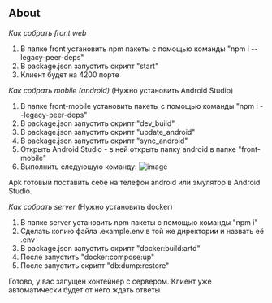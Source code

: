 ## About
*Как собрать front web*
1) В папке front установить npm пакеты с помощью команды "npm i --legacy-peer-deps"
2) В package.json запустить скрипт "start"
3) Клиент будет на 4200 порте

*Как собрать mobile (android)*
(Нужно установить Android Studio)
1) В папке front-mobile установить пакеты с помощью команды "npm i --legacy-peer-deps"
3) В package.json запустить скрипт "dev_build"
4) В package.json запустить скрипт "update_android"
5) В package.json запустить скрипт "sync_android"
6) Открыть Android Studio - в ней открыть папку android в папке "front-mobile"
7) Выполнить следующую команду:
![image](https://github.com/user-attachments/assets/101503a7-9dd1-4052-b607-25ca75b8f6d7)

Apk готовый поставить себе на телефон android или эмулятор в Android Studio.

*Как собрать server*
(Нужно установить docker)
1) В папке server установить npm пакеты с помощью команды "npm i"
2) Сделать копию файла .example.env в той же директории и назвать её .env
3) В package.json запустить скрипт "docker:build:artd"
4) После запустить "docker:compose:up"
5) После запустить скрипт "db:dump:restore"

Готово, у вас запущен контейнер с сервером. Клиент уже автоматически будет от него ждать ответы
